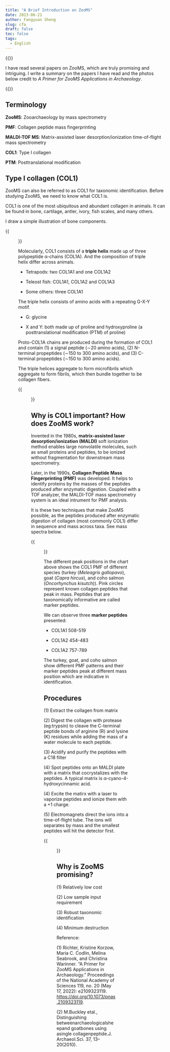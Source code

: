 ```yaml
---
title: "A Brief Introduction on ZooMS"
date: 2023-06-21
author: Fangyuan Sheng
slug: cfa
draft: false
toc: false
tags:
  - English
---
```

{{<block class="note">}}

I have read several papers on ZooMS, which are truly promising and intriguing. I write a summary on the papers I have read and the photos below credit to *A Primer for ZooMS Applications in Archaeology*.

{{<end>}}

## Terminology

  **ZooMS**: Zooarchaeology by mass spectrometry
  
  **PMF**: Collagen peptide mass fingerprinting
  
  **MALDI-TOF MS**: Matrix-assisted laser desorption/ionization time-of-flight mass spectrometry

  **COL1**: Type I collagen

  **PTM**: Posttranslational modification

## Type I collagen (COL1)

ZooMS can also be referred to as COL1 for taxonomic identification. Before studying ZooMS, we need to know what COL1 is.

COL1 is one of the most ubiquitous and abundant collagen in animals. It can be found in bone, cartilage, antler, ivory, fish scales, and many others.

I draw a simple illustration of bone components.

{{<figure src="https://hellenshengfy.github.io/bone.png">}}


Molecularly, COL1 consists of a **triple helix** made up of three polypeptide α-chains (COL1A). And the composition of triple helix differ across animals. 

  - Tetrapods: two COL1A1 and one COL1A2
  
  - Teleost fish: COL1A1, COL1A2 and COL1A3
  
  - Some others: three COL1A1 

The triple helix consists of amino acids with a repeating G-X-Y motif.

  - G: glycine
    
  - X and Y: both made up of proline and hydroxyproline (a posttranslational modification (PTM) of proline)

Proto-COL1A chains are produced during the formation of COL1 and contain (1) a signal peptide (∼20 amino acids), (2) N-terminal propeptides (∼150 to 300 amino acids), and (3) C-terminal propeptides (∼150 to 300 amino acids). 

The triple helices aggregate to form microfibrils which aggregate to form fibrils, which then bundle together to be collagen fibers. 

{{<figure src="https://hellenshengfy.github.io/zoom1.png">}}

## Why is COL1 important? How does ZooMS work?

Invented in the 1980s, **matrix-assisted laser desorption/ionization (MALDI)** soft ionization method enables large nonvolatile molecules, such as small proteins and peptides, to be ionized without fragmentation for downstream mass spectrometry. 

Later, in the 1990s, **Collagen Peptide Mass Fingerprinting (PMF)** was developed. It helps to identify proteins by the masses of the peptides produced after enzymatic digestion. Coupled with a TOF analyzer, the MALDI-TOF mass spectrometry system is an ideal intrument for PMF analysis. 

It is these two techniques that make ZooMS possible, as the peptides produced after enzymatic digestion of collagen (most commonly COL1) differ in sequence and mass across taxa. See mass spectra below. 

{{<figure src="https://hellenshengfy.github.io/zoom2.png">}}

The different peak positions in the chart above shows the COL1 PMF of different species (turkey (*Meleagris gallopavo*), goat (*Capra hircus*), and coho salmon (*Oncorhynchus kisutch*)). Pink circles represent known collagen peptides that peak in mass. Peptides that are taxonomically informative are called marker peptides. 

We can observe three **marker peptides** presented:

 - COL1A1 508-519
   
 - COL1A2 454-483
   
 - COL1A2 757-789

The turkey, goat, and coho salmon show different PMF patterns and their marker peptides peak at different mass position which are indicative in identification.

## Procedures

(1)  Extract the collagen from matrix

(2)  Digest the collagen with protease (eg:trypsin) to cleave the C-terminal peptide bonds of arginine (R) and lysine (K) residues while adding the mass of a water molecule to each peptide.

(3)  Acidify and purify the peptides with a C18 filter

(4)  Spot peptides onto an MALDI plate with a matrix that cocrystalizes with the peptides. A typical matrix is α-cyano-4-hydroxycinnamic acid. 

(4)  Excite the matirx with a laser to vaporize peptides and ionize them with a +1 charge. 

(5)  Electromagnets direct the ions into a time-of-flight tube. The ions will separates by mass and the smallest peptides will hit the detector first. 


{{<figure src="https://hellenshengfy.github.io/zoom3.png">}}



## Why is ZooMS promising?

(1) Relatively low cost

(2) Low sample input requirement

(3) Robust taxonomic identification

(4) Minimum destruction

 
Reference:

(1) Richter, Kristine Korzow, Maria C. Codlin, Melina Seabrook, and Christina Warinner. “A Primer for ZooMS Applications in Archaeology.” Proceedings of the National Academy of Sciences 119, no. 20 (May 17, 2022): e2109323119. https://doi.org/10.1073/pnas.2109323119. 

(2) M.Buckley etal., Distinguishing betweenarchaeologicalsheepand goatbones using asingle collagenpeptide.J. Archaeol.Sci. 37, 13–20(2010).

